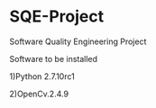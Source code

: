 # SQE-Project
Software Quality Engineering Project

Software to be installed

 1)Python 2.7.10rc1   
 
 2)OpenCv.2.4.9

